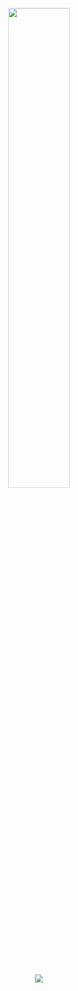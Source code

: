 <p align="center">
  <img height="50%" width="auto" src ="https://github-readme-stats.vercel.app/api/top-langs/?username=desyka-s&layout=compact&hide_border=true&theme=tokyonight&bg_color=00000000&langs_count=6&hide=jupyter%20notebook,tex,css,php">
<p align="center">
  <img src ="https://github-readme-streak-stats.herokuapp.com?user=desyka-s&theme=tokyonight&hide_border=true&background=FFFFFF00">
